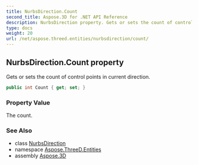 ```yaml
---
title: NurbsDirection.Count
second_title: Aspose.3D for .NET API Reference
description: NurbsDirection property. Gets or sets the count of control points in current direction
type: docs
weight: 20
url: /net/aspose.threed.entities/nurbsdirection/count/
---
```

## NurbsDirection.Count property

Gets or sets the count of control points in current direction.

```csharp
public int Count { get; set; }
```

### Property Value

The count.

### See Also

* class [NurbsDirection](../)
* namespace [Aspose.ThreeD.Entities](../../../aspose.threed.entities/)
* assembly [Aspose.3D](../../../)


